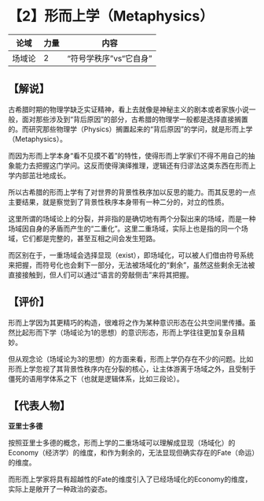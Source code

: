 # 【2】形而上学（Metaphysics）

| 论域   | 力量 | 内容                   |
| ------ | ---- | ---------------------- |
| 场域论 | 2    | “符号学秩序”vs“它自身” |

## 【解说】

​	古希腊时期的物理学缺乏实证精神，看上去就像是神秘主义的剧本或者家族小说一般，面对那些涉及到“背后原因”的部分，古希腊的物理学一般都是选择直接搁置的。而研究那些物理学（Physics）搁置起来的“背后原因”的学问，就是形而上学（Metaphysics）。

​	而因为形而上学本身“看不见摸不着”的特性，使得形而上学家们不得不用自己的抽象能力去把握这门学问。这反而使得演绎推理，逻辑还有归谬法这类东西在形而上学内部茁壮地成长。

​	所以古希腊的形而上学有了对世界的背景性秩序加以反思的能力。而其反思的一点主要结果，就是察觉到了背景性秩序本身带有一种二分的，对立的性质。

​	这里所谓的场域论上的分裂，并非指的是确切地有两个分裂出来的场域，而是一种场域因自身的矛盾而产生的“二重化”。这里二重场域，实际上也是指的同一个场域，它们都是完整的，甚至互相之间会发生短路。

​	而区别在于，一重场域会选择显现（exist），即场域化，可以被人们借由符号系统来把握，而符号化也会剩下一部分，无法被场域化的“剩余”，虽然这些剩余无法被直接接触到，但人们可以通过“语言的旁敲侧击”来将其把握。

## 【评价】

​	形而上学因为其更精巧的构造，很难将之作为某种意识形态在公共空间里传播。虽然比起形而下学（场域论为1的思想）的意识形态，形而上学往往更加复杂且精妙。

​	但从观念论（场域论为3的思想）的方面来看，形而上学仍存在不少的问题。比如形而上学忽视了其背景性秩序内在分裂的核心，让主体游离于场域之外，且受制于僵死的语用学体系之下（也就是逻辑体系，比如三段论）。

## 【代表人物】

**亚里士多德**

​	按照亚里士多德的概念，形而上学的二重场域可以理解成显现（场域化）的Economy（经济学）的维度，和作为剩余的，无法显现但确实存在的Fate（命运）的维度。

​	而形而上学家将具有超越性的Fate的维度引入了已经场域化的Economy的维度，实际上是敞开了一种政治的姿态。